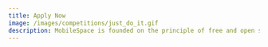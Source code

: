```yaml
---
title: Apply Now
image: /images/competitions/just_do_it.gif
description: MobileSpace is founded on the principle of free and open source education that helps to empower others to learn the skills necessary to be a good software engineer. Needless to say, this meetup is completely free for everyone to attend and is only made stronger with the help of developers and engineers like yourself who are motivated to learn and passionate to teach others.
---
```

